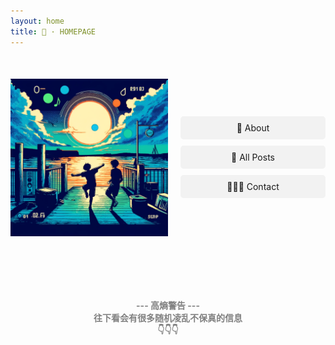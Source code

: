 ```yaml
---
layout: home
title: 🐷 · HOMEPAGE
---
```


<!-- Banner Image and Buttons Section -->
<div style="display: flex; align-items: center; margin: 20px 0; margin-top: 50px;">
  <img src="img_assets/The dock during a summer sunset 3.webp" alt="Top Image" style="width: 50%; height: auto; margin-right: 20px;">
  <div style="display: flex; flex-direction: column; width: 50%; text-align: center">
    <a href="/about/" style="margin-bottom: 10px; padding: 10px 20px; background-color: #f2f2f2; text-decoration: none; border-radius: 5px;">🪭 About</a>
    <a href="/all_posts/" style="margin-bottom: 10px; padding: 10px 20px; background-color: #f2f2f2; text-decoration: none; border-radius: 5px;">📝 All Posts</a>
    <a href="/contact/" style="padding: 10px 20px; background-color: #f2f2f2; text-decoration: none; border-radius: 5px;">🧑‍🤝‍🧑 Contact</a>
  </div>
</div>

<!-- Divider -->
<div style="text-align: center; margin: 100px 0; color: gray">
  <strong>--- 高熵警告 ---<br>往下看会有很多随机凌乱不保真的信息<br>👇👇👇</strong>
</div>
